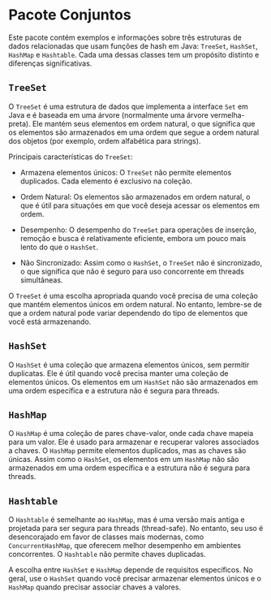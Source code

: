 # Pacote Conjuntos

Este pacote contém exemplos e informações sobre três estruturas de dados 
relacionadas que usam funções de hash em Java: `TreeSet`, `HashSet`, `HashMap` 
e `Hashtable`. Cada uma dessas classes tem um propósito distinto e diferenças 
significativas.

## `TreeSet`

O `TreeSet` é uma estrutura de dados que implementa a interface `Set` em Java 
e é baseada em uma árvore (normalmente uma árvore vermelha-preta). Ele mantém 
seus elementos em ordem natural, o que significa que os elementos são armazenados 
em uma ordem que segue a ordem natural dos objetos (por exemplo, ordem alfabética 
para strings).

Principais características do `TreeSet`:

- Armazena elementos únicos: O `TreeSet` não permite elementos duplicados. Cada 
elemento é exclusivo na coleção.

- Ordem Natural: Os elementos são armazenados em ordem natural, o que é útil
para situações em que você deseja acessar os elementos em ordem.

- Desempenho: O desempenho do `TreeSet` para operações de inserção, remoção e
busca é relativamente eficiente, embora um pouco mais lento do que o `HashSet`.

- Não Sincronizado: Assim como o `HashSet`, o `TreeSet` não é sincronizado, o 
que significa que não é seguro para uso concorrente em threads simultâneas.

O `TreeSet` é uma escolha apropriada quando você precisa de uma coleção que mantém 
elementos únicos em ordem natural. No entanto, lembre-se de que a ordem natural 
pode variar dependendo do tipo de elementos que você está armazenando.

## `HashSet`

O `HashSet` é uma coleção que armazena elementos únicos, sem permitir duplicatas. 
Ele é útil quando você precisa manter uma coleção de elementos únicos. 
Os elementos em um `HashSet` não são armazenados em uma ordem específica e a 
estrutura não é segura para threads.

## `HashMap`

O `HashMap` é uma coleção de pares chave-valor, onde cada chave mapeia para 
um valor. Ele é usado para armazenar e recuperar valores associados a chaves.
O `HashMap` permite elementos duplicados, mas as chaves são únicas. 
Assim como o `HashSet`, os elementos em um `HashMap` não são armazenados em 
uma ordem específica e a estrutura não é segura para threads.

## `Hashtable`

O `Hashtable` é semelhante ao `HashMap`, mas é uma versão mais antiga e projetada 
para ser segura para threads (thread-safe). No entanto, seu uso é desencorajado 
em favor de classes mais modernas, como `ConcurrentHashMap`, que oferecem melhor 
desempenho em ambientes concorrentes. O `Hashtable` não permite chaves duplicadas.

A escolha entre `HashSet` e `HashMap` depende de requisitos específicos. No geral,
use o `HashSet` quando você precisar armazenar elementos únicos e o `HashMap` 
quando precisar associar chaves a valores.

